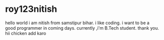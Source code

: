 # roy123nitish
hello world
i am nitish from samstipur bihar.
i like coding.
i want to be a good programmer in coming days.
currently ,i'm B.Tech student.
thank you.
hii  chicken add karo
